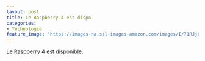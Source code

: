 ```yaml
---
layout: post
title: Le Raspberry 4 est dispo
categories: 
- Technologie
feature_image: "https://images-na.ssl-images-amazon.com/images/I/71RJj8SmQGL._AC_SX679_.jpg"
---
```


Le Raspberry 4 est disponible.
